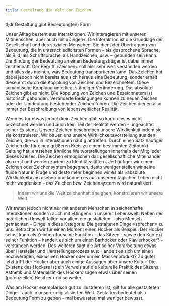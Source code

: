 ```yaml
---
title: Gestaltung die Welt der Zeichen
---
```


tl;dr Gestaltung gibt Bedeutung(en) Form

Unser Alltag besteht aus Interaktionen. Wir interagieren mit unseren Mitmenschen, aber auch mit »Dingen«. Die Interaktion ist die Grundlage der Gesellschaft und des sozialen Menschen. Sie dient der Übertragung von Bedeutung, die in unterschiedlichsten Formen – als gesprochene Sprache, als Bild, als Schriftsprache, als Handzeichen, usw. – gebunden sein kann. Die Bindung der Bedeutung an einen Bedeutungsträger ist dabei immer zeichenhaft. Der Begriff »Zeichen« soll hier sehr weit verstanden werden und alles das meinen, was Bedeutung transportieren kann. Das Zeichen hat dabei jedoch nicht bereits aus sich heraus eine Bedeutung, sonder erhält diese erst durch die Kopplung von Zeichen und Bezeichnetem. Diese semantische Kopplung unterliegt ständiger Veränderung. Das absolute Zeichen gibt es nicht. Die Kopplung von Zeichen und Bezeichnetem ist historisch gebunden. Veränderte Bedingungen können zu neuen Zeichen oder der Umdeutung bestehender Zeichen führen. Die Zeichen dienen also immer der Beschreibung von lebensweltlicher Realität.

Wenn es für etwas jedoch kein Zeichen gibt, so kann dieses nicht bezeichnet werden und auch kein Teil der Realität werden – ungeachtet seiner Existenz. Unsere Zeichen beschreiben unsere Wirklichkeit indem sie sie konstruieren. Wir bauen uns unsere Wirklichkeitsvorstellung aus den Zeichen, die wir in Interaktionen häufig antreffen. Durch einen Satz häufiger Zeichen die für einen größeren Kreis zu einem bestimmten Zeitpunkt Geltung hat, entstehen ähnliche Weltvorstellungen innerhalb der Mitglieder dieses Kreises. Die Zeichen ermöglichen das gesellschaftliche Miteinander also erst und werden zudem zu Identitätsstiftern. Je häufiger wir einem Zeichen oder Zeichensystem begegnen, desto weniger stellen wir seine fluide Natur in Frage und desto mehr beginnen wir es als »absolute Wirklichkeit« anzusehen und können es aus unserem täglichen Leben nicht mehr wegdenken – das Zeichen bzw. Zeichensystem wird naturalisiert.

> Indem wir uns die Welt zeichenhaft aneignen, konstruieren wir unsere Welt.

Wir treten jedoch nicht nur mit anderen Menschen in zeichenhafte Interaktionen sondern auch mit »Dingen« in unserer Lebenswelt. Neben der natürlichen Umwelt fallen vor allem die gestalteten – also Mensch-gemachten – Dinge in diese Kategorie. Die gestalteten Dinge »sprechen« zu uns. Betrachten wir für einen Moment einen Hocker als Beispiel: Der Hocker selbst kann als Zeichen für seine Funktion – das Sitzen – sowie den Kontext seiner Funktion – handelt es sich um einen Barhocker oder Klavierhocker? – verstanden werden. Des weiteren sagt die Art seiner Verarbeitung etwas über Hersteller und Herstellungsprozess aus: Handelt es sich um einen hochwertigen, exklusiven Hocker oder um ein Massenprodukt? Zu guter letzt trifft der Hocker aber auch einige Aussagen über unsere Kultur: Die Existenz des Hockers ist ein Verweis auf die kulturelle Praktik des Sitzens. Ästhetik und Materialität des Hockers sagen etwas über seinen (potenziellen) Besitzer und so weiter.


Was am Hocker exemplarisch gut zu illustrieren ist, gilt für alle gestalteten Dinge – auch in unserer digitalisierten Welt. Gestalten bedeutet also Bedeutung Form zu geben – mal bewusster, mal weniger bewusst.
